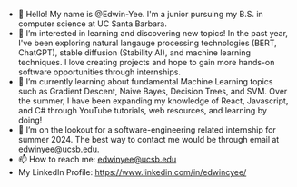 - 👋 Hello! My name is @Edwin-Yee. I'm a junior pursuing my B.S. in computer science at UC Santa Barbara.
- 👀 I’m interested in learning and discovering new topics! In the past year, I've been exploring natural langauge processing technologies (BERT, ChatGPT), stable diffusion (Stability AI), and machine learning techniques. I love creating projects and hope to gain more hands-on software opportunities through internships.
- 🌱 I’m currently learning about fundamental Machine Learning topics such as Gradient Descent, Naive Bayes, Decision Trees, and SVM. Over the summer, I have been expanding my knowledge of React, Javascript, and C# through YouTube tutorials, web resources, and learning by doing! 
- 💞️ I’m on the lookout for a software-engineering related internship for summer 2024. The best way to contact me would be through email at edwinyee@ucsb.edu. 
- 📫 How to reach me: edwinyee@ucsb.edu
- My LinkedIn Profile: https://www.linkedin.com/in/edwincyee/ 


<!---
Edwin-Yee/Edwin-Yee is a ✨ special ✨ repository because its `README.md` (this file) appears on your GitHub profile.
You can click the Preview link to take a look at your changes.
--->
